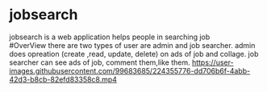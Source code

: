 # jobsearch
jobsearch is a web application helps people in searching job 
<br>
#OverView
there are two types of user are admin and job searcher.
admin does opreation (create ,read, update, delete) on ads of job and collage.
job searcher can see ads of job, comment them,like them. 
https://user-images.githubusercontent.com/99683685/224355776-dd706b6f-4abb-42d3-b8cb-82efd83358c8.mp4

 
